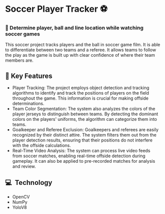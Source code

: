 # Soccer Player Tracker ⚽️

### 🏁 Determine player, ball and line location while watching soccer games

This soccer project tracks players and the ball in soccer game film. It is able to differentiate between two teams and a referee. It allows teams to follow the play as the game is built up with clear confidence of where their team members are. 

## 🔑 Key Features
- Player Tracking: The project employs object detection and tracking algorithms to identify and track the positions of players on the field throughout the game. This information is crucial for making offside determinations.
- Team Color Segmentation: The system also analyzes the colors of the player jerseys to distinguish between teams. By detecting the dominant colors on the players' uniforms, the algorithm can categorize them into teams.
- Goalkeeper and Referee Exclusion: Goalkeepers and referees are easily recognized by their distinct attire. The system filters them out from the player detection results, ensuring that their positions do not interfere with the offside calculations.
- Real-Time Video Analysis: The system can process live video feeds from soccer matches, enabling real-time offside detection during gameplay. It can also be applied to pre-recorded matches for analysis and review.


## 💻  Technology
- OpenCV
- NumPy
- YoloV8
